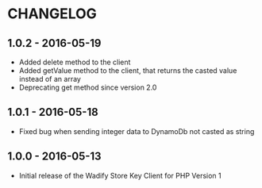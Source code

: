 # CHANGELOG

## 1.0.2 - 2016-05-19

* Added delete method to the client
* Added getValue method to the client, that returns the casted value instead of an array 
* Deprecating get method since version 2.0

## 1.0.1 - 2016-05-18

* Fixed bug when sending integer data to DynamoDb not casted as string

## 1.0.0 - 2016-05-13

* Initial release of the Wadify Store Key Client for PHP Version 1